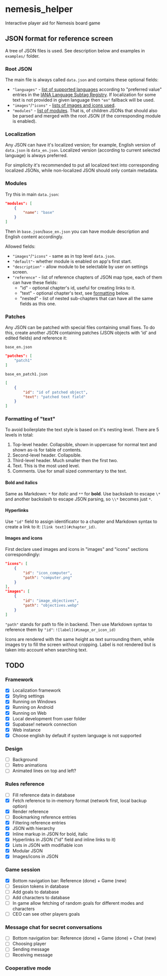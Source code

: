 # nemesis_helper

Interactive player aid for Nemesis board game

## JSON format for reference screen

A tree of JSON files is used.  See description below and examples in `examples/` folder.

### Root JSON

The main file is always called `data.json` and contains these optional fields:

- `"languages"` - [list of supported languages](#localization) according to "preferred value" entries in the [IANA Language Subtag Registry](https://www.iana.org/assignments/language-subtag-registry/language-subtag-registry).  If localization for some text is not provided in given language then `"en"` fallback will be used.
- `"images"`/`"icons"` - [lists of images and icons used](#images-and-icons).
- `"modules"` - [list of modules](#modules).  That is, of children JSONs that should also be parsed and merged with the root JSON (if the corresponding module is enabled).

### Localization

Any JSON can have it's localized version; for example, English version of `data.json` is `data_en.json`.  Localized version (according to current selected language) is always preferred.

For simplicity it's recommended to put all localized text into corresponding localized JSONs, while non-localized JSON should only contain metadata.

### Modules

Try this in main `data.json`:

```json
"modules": [
    {
        "name": "base"
    }
]
```

Then in `base.json`/`base_en.json` you can have module description and English content accordingly.

Allowed fields:
- `"images"`/`"icons"` - same as in top level `data.json`.
- `"default"`-  whether module is enabled on app's first start.
- `"description"` - allow module to be selectable by user on settings screen.
- `"reference"` - list of reference chapters of JSON map type, each of them can have these fields:
    - "id" - optional chapter's id, useful for creating links to it.
    - "text" - optional chapter's text, see [formatting](#formatting) below.
    - "nested" - list of nested sub-chapters that can have all the same fields as this one.

### Patches

Any JSON can be patched with special files containing small fixes.  To do this, create another JSON containing patches (JSON objects with 'id' and edited fields) and reference it:

`base_en.json`

```json
"patches": [
    "patch1"
]
```

`base_en_patch1.json`

```json
[
    {
        "id": "id of patched object",
        "text": "patched text field"
    }
]
```

### Formatting of "text"

To avoid boilerplate the text style is based on it's nesting level.  There are 5 levels in total:
1. Top-level header.  Collapsible, shown in uppercase for normal text and shown as-is for table of contents.
2. Second-level header.  Collapsible.
3. Third-level header.  Much smaller then the first two.
4. Text.  This is the most used level.
5. Comments.  Use for small sized commentary to the text.

#### Bold and italics

Same as Markdown: `*` for *italic* and `**` for **bold**.  Use backslash to escape `\*` and another backslash to escape JSON parsing, so `\\*` becomes just `*`.

#### Hyperlinks

Use `"id"` field to assign identificator to a chapter and Markdown syntax to create a link to it: `[link text](#chapter_id)`.

#### Images and icons

First declare used images and icons in "images" and "icons" sections correspondingly:

```json
"icons": [
    {
        "id": "icon_computer",
        "path": "computer.png"
    }
],
"images": [
    {
        "id": "image_objectives",
        "path": "objectives.webp"
    }
]
```

`"path"` stands for path to file in backend.  Then use Markdown syntax to reference them by `"id"`: `![label](#image_or_icon_id)`

Icons are rendered with the same height as text surrounding them, while images try to fill the screen without cropping.  Label is not rendered but is taken into account when searching text.

## TODO

### Framework

- [x] Localization framework
- [x] Styling settings
- [x] Running on Windows
- [x] Running on Android
- [x] Running on Web
- [x] Local development from user folder
- [x] Supabase! network connection
- [x] Web instance
- [x] Choose english by default if system language is not supported

### Design

- [ ] Background
- [ ] Retro animations
- [ ] Animated lines on top and left?

### Rules reference

- [ ] Fill reference data in database
- [x] Fetch reference to in-memory format (network first, local backup option)
- [x] Render reference
- [ ] Bookmarking reference entries
- [x] Filtering reference entries
- [x] JSON with hierarchy
- [x] Inline markup in JSON for bold, italic
- [x] Hyperlinks in JSON ("id" field and inline links to it)
- [x] Lists in JSON with modifiable icon
- [x] Modular JSON
- [x] Images/icons in JSON

### Game session

- [x] Bottom navigation bar: Reference (done) + Game (new)
- [ ] Session tokens in database
- [ ] Add goals to database
- [ ] Add characters to database
- [ ] In game allow fetching of random goals for different modes and characters
- [ ] CEO can see other players goals

### Message chat for secret conversations

- [ ] Bottom navigation bar: Reference (done) + Game (done) + Chat (new)
- [ ] Choosing player
- [ ] Sending message
- [ ] Receiving message

### Cooperative mode